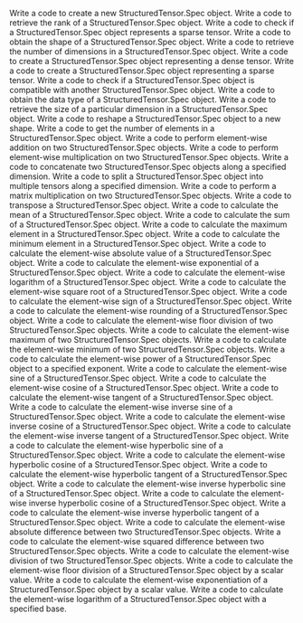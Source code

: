 Write a code to create a new StructuredTensor.Spec object.
Write a code to retrieve the rank of a StructuredTensor.Spec object.
Write a code to check if a StructuredTensor.Spec object represents a sparse tensor.
Write a code to obtain the shape of a StructuredTensor.Spec object.
Write a code to retrieve the number of dimensions in a StructuredTensor.Spec object.
Write a code to create a StructuredTensor.Spec object representing a dense tensor.
Write a code to create a StructuredTensor.Spec object representing a sparse tensor.
Write a code to check if a StructuredTensor.Spec object is compatible with another StructuredTensor.Spec object.
Write a code to obtain the data type of a StructuredTensor.Spec object.
Write a code to retrieve the size of a particular dimension in a StructuredTensor.Spec object.
Write a code to reshape a StructuredTensor.Spec object to a new shape.
Write a code to get the number of elements in a StructuredTensor.Spec object.
Write a code to perform element-wise addition on two StructuredTensor.Spec objects.
Write a code to perform element-wise multiplication on two StructuredTensor.Spec objects.
Write a code to concatenate two StructuredTensor.Spec objects along a specified dimension.
Write a code to split a StructuredTensor.Spec object into multiple tensors along a specified dimension.
Write a code to perform a matrix multiplication on two StructuredTensor.Spec objects.
Write a code to transpose a StructuredTensor.Spec object.
Write a code to calculate the mean of a StructuredTensor.Spec object.
Write a code to calculate the sum of a StructuredTensor.Spec object.
Write a code to calculate the maximum element in a StructuredTensor.Spec object.
Write a code to calculate the minimum element in a StructuredTensor.Spec object.
Write a code to calculate the element-wise absolute value of a StructuredTensor.Spec object.
Write a code to calculate the element-wise exponential of a StructuredTensor.Spec object.
Write a code to calculate the element-wise logarithm of a StructuredTensor.Spec object.
Write a code to calculate the element-wise square root of a StructuredTensor.Spec object.
Write a code to calculate the element-wise sign of a StructuredTensor.Spec object.
Write a code to calculate the element-wise rounding of a StructuredTensor.Spec object.
Write a code to calculate the element-wise floor division of two StructuredTensor.Spec objects.
Write a code to calculate the element-wise maximum of two StructuredTensor.Spec objects.
Write a code to calculate the element-wise minimum of two StructuredTensor.Spec objects.
Write a code to calculate the element-wise power of a StructuredTensor.Spec object to a specified exponent.
Write a code to calculate the element-wise sine of a StructuredTensor.Spec object.
Write a code to calculate the element-wise cosine of a StructuredTensor.Spec object.
Write a code to calculate the element-wise tangent of a StructuredTensor.Spec object.
Write a code to calculate the element-wise inverse sine of a StructuredTensor.Spec object.
Write a code to calculate the element-wise inverse cosine of a StructuredTensor.Spec object.
Write a code to calculate the element-wise inverse tangent of a StructuredTensor.Spec object.
Write a code to calculate the element-wise hyperbolic sine of a StructuredTensor.Spec object.
Write a code to calculate the element-wise hyperbolic cosine of a StructuredTensor.Spec object.
Write a code to calculate the element-wise hyperbolic tangent of a StructuredTensor.Spec object.
Write a code to calculate the element-wise inverse hyperbolic sine of a StructuredTensor.Spec object.
Write a code to calculate the element-wise inverse hyperbolic cosine of a StructuredTensor.Spec object.
Write a code to calculate the element-wise inverse hyperbolic tangent of a StructuredTensor.Spec object.
Write a code to calculate the element-wise absolute difference between two StructuredTensor.Spec objects.
Write a code to calculate the element-wise squared difference between two StructuredTensor.Spec objects.
Write a code to calculate the element-wise division of two StructuredTensor.Spec objects.
Write a code to calculate the element-wise floor division of a StructuredTensor.Spec object by a scalar value.
Write a code to calculate the element-wise exponentiation of a StructuredTensor.Spec object by a scalar value.
Write a code to calculate the element-wise logarithm of a StructuredTensor.Spec object with a specified base.